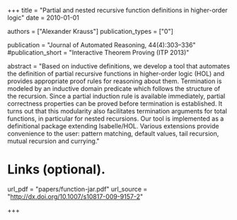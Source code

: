 +++
title = "Partial and nested recursive function definitions in higher-order logic"
date = 2010-01-01

authors = ["Alexander Krauss"]
publication_types = ["0"]

publication = "Journal of Automated Reasoning, 44(4):303–336"
#publication_short = "Interactive Theorem Proving (ITP 2013)"

abstract = "Based on inductive definitions, we develop a tool that automates the definition of partial recursive functions in higher-order logic (HOL) and provides appropriate proof rules for reasoning about them. Termination is modeled by an inductive domain predicate which follows the structure of the recursion. Since a partial induction rule is available immediately, partial correctness properties can be proved before termination is established. It turns out that this modularity also facilitates termination arguments for total functions, in particular for nested recursions. Our tool is implemented as a definitional package extending Isabelle/HOL. Various extensions provide convenience to the user: pattern matching, default values, tail recursion, mutual recursion and currying."

# Links (optional).
url_pdf = "papers/function-jar.pdf"
url_source = "http://dx.doi.org/10.1007/s10817-009-9157-2"


+++

